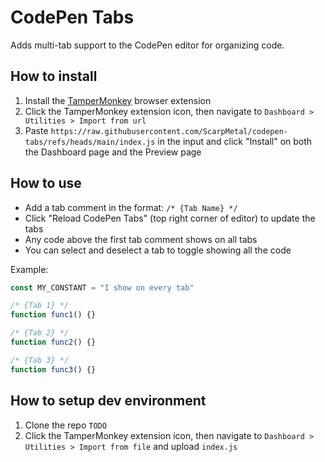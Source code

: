 # CodePen Tabs
Adds multi-tab support to the CodePen editor for organizing code.

## How to install
1. Install the [TamperMonkey](https://www.tampermonkey.net/#download) browser extension
2. Click the TamperMonkey extension icon, then navigate to `Dashboard > Utilities > Import from url`
3. Paste `https://raw.githubusercontent.com/ScarpMetal/codepen-tabs/refs/heads/main/index.js` in the input and click "Install" on both the Dashboard page and the Preview page

## How to use
* Add a tab comment in the format: `/* {Tab Name} */`
* Click "Reload CodePen Tabs" (top right corner of editor) to update the tabs
* Any code above the first tab comment shows on all tabs
* You can select and deselect a tab to toggle showing all the code

Example:
```javascript
const MY_CONSTANT = "I show on every tab"

/* {Tab 1} */
function func1() {}

/* {Tab 2} */
function func2() {}

/* {Tab 3} */
function func3() {}
```

## How to setup dev environment
1. Clone the repo `TODO`
2. Click the TamperMonkey extension icon, then navigate to `Dashboard > Utilities > Import from file` and upload `index.js`